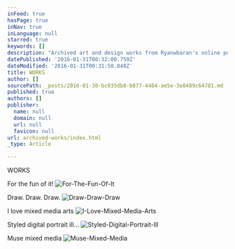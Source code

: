 ```yaml
---
inFeed: true
hasPage: true
inNav: true
inLanguage: null
starred: true
keywords: []
description: "Archived art and design works from Ryanwbaran's online portfolio | Abundant creativity | GoToProDesign"
datePublished: '2016-01-31T00:32:00.759Z'
dateModified: '2016-01-31T00:31:58.048Z'
title: WORKS
author: []
sourcePath: _posts/2016-01-30-bc035db8-b077-4404-ae5e-3e8489c64781.md
published: true
authors: []
publisher:
  name: null
  domain: null
  url: null
  favicon: null
url: archived-works/index.html
_type: Article

---
```

WORKS

For the fun of it!
![For-The-Fun-Of-It](https://the-grid-user-content.s3-us-west-2.amazonaws.com/7c8bd902-771c-485c-b46d-9f7343629985.jpg)

Draw. Draw. Draw.
![Draw-Draw-Draw](https://the-grid-user-content.s3-us-west-2.amazonaws.com/4f4ce2f4-83e7-459d-a6dc-e545210a73ec.jpg)

I love mixed media arts
![I-Love-Mixed-Media-Arts](https://the-grid-user-content.s3-us-west-2.amazonaws.com/21ad9066-8650-47c2-8160-e9de2d0d0fbc.jpg)

Styled digital portrait ill...
![Styled-Digital-Portrait-Ill](https://the-grid-user-content.s3-us-west-2.amazonaws.com/4b2e86c8-dd5b-4721-b0ea-297e602b3ab1.jpg)

Muse mixed media
![Muse-Mixed-Media](https://the-grid-user-content.s3-us-west-2.amazonaws.com/8d1e5fbe-7044-4296-ac9c-67966ec0126a.jpg)